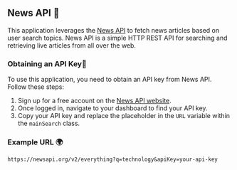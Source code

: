 ## News API  📰

This application leverages the [News API](https://newsapi.org/) to fetch news articles based on user search topics. News API is a simple HTTP REST API for searching and retrieving live articles from all over the web.

### Obtaining an API Key🔑

To use this application, you need to obtain an API key from News API. Follow these steps:

1. Sign up for a free account on the [News API website](https://newsapi.org/).
2. Once logged in, navigate to your dashboard to find your API key.
3. Copy your API key and replace the placeholder in the `URL` variable within the `mainSearch` class.

### Example URL 🌍

``
https://newsapi.org/v2/everything?q=technology&apiKey=your-api-key
``